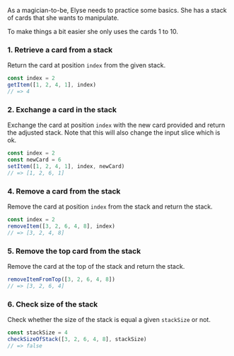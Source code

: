 As a magician-to-be, Elyse needs to practice some basics. She has a stack of cards that she wants to manipulate.

To make things a bit easier she only uses the cards 1 to 10.

### 1. Retrieve a card from a stack

Return the card at position `index` from the given stack.

```javascript
const index = 2
getItem([1, 2, 4, 1], index)
// => 4
```

### 2. Exchange a card in the stack

Exchange the card at position `index` with the new card provided and return the adjusted stack.
Note that this will also change the input slice which is ok.

```javascript
const index = 2
const newCard = 6
setItem([1, 2, 4, 1], index, newCard)
// => [1, 2, 6, 1]
```

### 4. Remove a card from the stack

Remove the card at position `index` from the stack and return the stack.

```javascript
const index = 2
removeItem([3, 2, 6, 4, 8], index)
// => [3, 2, 4, 8]
```

### 5. Remove the top card from the stack

Remove the card at the top of the stack and return the stack.

```javascript
removeItemFromTop([3, 2, 6, 4, 8])
// => [3, 2, 6, 4]
```

### 6. Check size of the stack

Check whether the size of the stack is equal a given `stackSize` or not.

```javascript
const stackSize = 4
checkSizeOfStack([3, 2, 6, 4, 8], stackSize)
// => false
```
